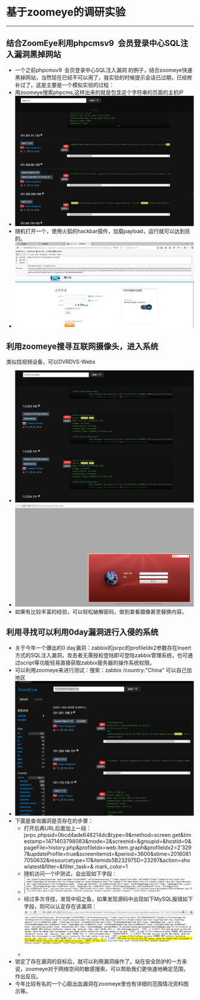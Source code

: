 # 基于zoomeye的调研实验
*** 
## 结合ZoomEye利用phpcmsv9 会员登录中心SQL注入漏洞黑掉网站
* 一个之前phpcmsv9 会员登录中心SQL注入漏洞 的例子，结合zoomeye快速黑掉网站，当然现在已经不可以用了，我实验的时候提示会话已过期，已经修补过了。这是主要是一个模拟实验的过程：
* 用zoomeye搜索phpcms,这样出来的就是包含这个字符串的页面的主机IP
* ![](2.PNG)
* 随机打开一个，使用火狐的hackbar插件，加载payload，运行就可以达到目的。
* ![](1.PNG)
## 利用zoomeye搜寻互联网摄像头，进入系统
类似找视频设备，可以DVRDVS-Webs
* ![](3.PNG)
* ![](4.PNG)
* 如果有比较丰富的经验，可以轻松破解密码，做到查看摄像甚至替换内容。

## 利用寻找可以利用0day漏洞进行入侵的系统
* 关于今年一个爆出的0 day漏洞：zabbix的jsrpc的profileIdx2参数存在insert方式的SQL注入漏洞，攻击者无需授权登陆即可登陆zabbix管理系统，也可通过script等功能轻易直接获取zabbix服务器的操作系统权限。
* 可以利用zoomeye来进行测试：搜索：zabbix   /country:"China" 可以自己加地区
* ![](5.PNG)
* 下面是查询漏洞是否存在的步骤：
	* 打开后再URL后面加上一段：
	jsrpc.phpsid=0bcd4ade648214dc&type=9&method=screen.get&timestamp=1471403798083&mode=2&screenid=&groupid=&hostid=0&pageFile=history.php&profileIdx=web.item.graph&profileIdx2=2'3297&updateProfile=true&screenitemid=&period=3600&stime=20160817050632&resourcetype=17&itemids5B232975D=23297&action=showlatest&filter=&filter_task=& mark_color=1
	* 随机访问一个IP测试，会出现如下字段：
	* ![](6.PNG)
	* 经过多次寻找，发现中招之鱼，如果发现源码中出现如下MySQL报错如下字段，则可以认定存在该漏洞：
	* ![](7.PNG)
* 锁定了存在漏洞的目标后，就可以利用漏洞操作了。站在安全防护的一方来说，zoomeye对于网络空间的敏感搜索，可以帮助我们更快速地确定范围，作出反应。
* 今年比较有名的一个心脏出血漏洞在zoomeye里也有详细的范围情况资料图示等。 
